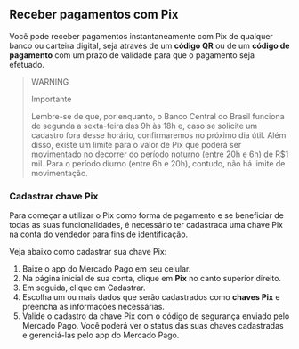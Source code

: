 ## Receber pagamentos com Pix

Você pode receber pagamentos instantaneamente com Pix de qualquer banco ou carteira digital, seja através de um **código QR** ou de um **código de pagamento** com um prazo de validade para que o pagamento seja efetuado.

> WARNING
>
> Importante
>
> Lembre-se de que, por enquanto, o Banco Central do Brasil funciona de segunda a sexta-feira das 9h às 18h e, caso se solicite um cadastro fora desse horário, confirmaremos no próximo dia útil. Além disso, existe um limite para o valor de Pix que poderá ser movimentado no decorrer do período noturno (entre 20h e 6h) de R$1 mil. Para o período diurno (entre 6h e 20h), contudo, não há limite de movimentação.

### Cadastrar chave Pix

Para começar a utilizar o Pix como forma de pagamento e se beneficiar de todas as suas funcionalidades, é necessário ter cadastrada uma chave Pix na conta do vendedor para fins de identificação.  

Veja abaixo como cadastrar sua chave Pix:

1. Baixe o app do Mercado Pago em seu celular.
2. Na página inicial de sua conta, clique em **Pix** no canto superior direito.
3. Em seguida, clique em Cadastrar.
4. Escolha um ou mais dados que serão cadastrados como **chaves Pix** e preencha as informações necessárias. 
5. Valide o cadastro da chave Pix com o código de segurança enviado pelo Mercado Pago. Você poderá ver o status das suas chaves cadastradas e gerenciá-las pelo app do Mercado Pago.
